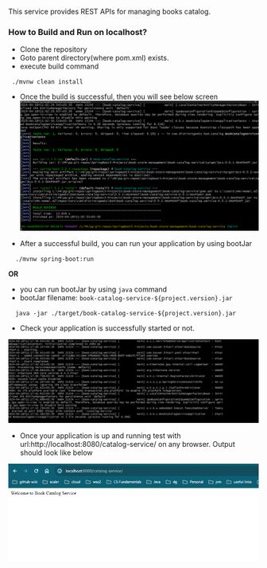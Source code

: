 This service provides REST APIs for managing books catalog.

### How to Build and Run on localhost?
- Clone the repository
- Goto parent directory(where pom.xml) exists.
- execute build command
```shell
 ./mvnw clean install
```
- Once the build is successful, then you will see below screen
![mvn_build_success.png](docs/images/mvn_build_success.png)

- After a successful build, you can run your application by using bootJar
```shell
  ./mvnw spring-boot:run
```
**OR**
- you can run bootJar by using `java` command
- bootJar filename: `book-catalog-service-${project.version}.jar`

````shell
  java -jar ./target/book-catalog-service-${project.version}.jar
````

- Check your application is successfully started or not.

![app_startup.png](docs/images/app_startup.png)

- Once your application is up and running test with url:http://localhost:8080/catalog-service/ on any browser. Output should look like below

![home_api_response.png](docs/images/home_api_response.png)

